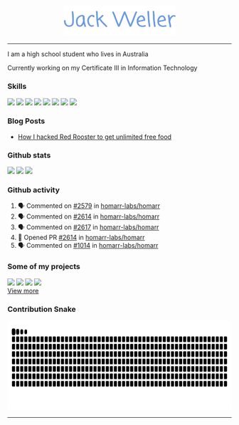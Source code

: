 <p align="center">
    <a href="https://www.jackweller.me/">
        <img src="title.png" width="50%" alt="Jack Weller"></a>
    </a>
</p>

---

I am a high school student who lives in Australia

Currently working on my Certificate III in Information Technology


### Skills

<img src="https://cdn.jsdelivr.net/gh/devicons/devicon@latest/icons/react/react-original.svg" width="10%"></a>
<img src="https://cdn.jsdelivr.net/gh/devicons/devicon@latest/icons/nodejs/nodejs-original.svg" width="10%"></a>
<img src="https://cdn.jsdelivr.net/gh/devicons/devicon@latest/icons/firebase/firebase-original.svg" width="10%"></a>
<img src="https://cdn.jsdelivr.net/gh/devicons/devicon@latest/icons/typescript/typescript-original.svg" width="10%"></a>
<img src="https://cdn.jsdelivr.net/gh/devicons/devicon@latest/icons/vscode/vscode-original.svg" width="10%"></a>
<img src="https://cdn.jsdelivr.net/gh/devicons/devicon@latest/icons/git/git-original.svg" width="10%"></a>
<img src="https://cdn.jsdelivr.net/gh/devicons/devicon@latest/icons/docker/docker-plain.svg" width="10%"></a>
<img src="https://cdn.jsdelivr.net/gh/devicons/devicon@latest/icons/ubuntu/ubuntu-original.svg" width="10%"></a>

    
### Blog Posts

<!-- BLOG-POST-LIST:START -->
- [How I hacked Red Rooster to get unlimited free food](https://www.jackweller.me/blog/redrooster/)
<!-- BLOG-POST-LIST:END -->


### Github stats

<img height=200 src="https://github-readme-stats.vercel.app/api?username=jackwellerreal&show_icons=true&hide_border=True&title_color=699ce2&text_color=f1f2f4&icon_color=699ce2&bg_color=0d131c"> <img height=200 src="https://github-readme-stats.vercel.app/api/top-langs/?username=jackwellerreal&layout=donut&show_icons=true&hide_border=True&title_color=699ce2&text_color=f1f2f4&icon_color=699ce2&bg_color=0d131c"> <img height=200 src="https://github-readme-stats.vercel.app/api/wakatime?username=jackwellerreal&show_icons=true&hide_border=True&title_color=699ce2&text_color=f1f2f4&icon_color=699ce2&bg_color=0d131c">


### Github activity

<!--START_SECTION:activity-->
1. 🗣 Commented on [#2579](https://github.com/homarr-labs/homarr/pull/2579#issuecomment-2731899511) in [homarr-labs/homarr](https://github.com/homarr-labs/homarr)
2. 🗣 Commented on [#2614](https://github.com/homarr-labs/homarr/pull/2614#issuecomment-2728277464) in [homarr-labs/homarr](https://github.com/homarr-labs/homarr)
3. 🗣 Commented on [#2617](https://github.com/homarr-labs/homarr/issues/2617#issuecomment-2727168261) in [homarr-labs/homarr](https://github.com/homarr-labs/homarr)
4. 💪 Opened PR [#2614](https://github.com/homarr-labs/homarr/pull/2614) in [homarr-labs/homarr](https://github.com/homarr-labs/homarr)
5. 🗣 Commented on [#1014](https://github.com/homarr-labs/homarr/issues/1014#issuecomment-2720906264) in [homarr-labs/homarr](https://github.com/homarr-labs/homarr)
<!--END_SECTION:activity-->

    
### Some of my projects

<a href="https://github.com/What-Question-Mark/chat"><img src="https://github-readme-stats.vercel.app/api/pin/?username=jackwellerreal&repo=chat&show_icons=true&hide_border=True&title_color=699ce2&text_color=f1f2f4&icon_color=699ce2&bg_color=0d131c"></a>
<a href="https://github.com/What-Question-Mark/campusroute"><img src="https://github-readme-stats.vercel.app/api/pin/?username=jackwellerreal&repo=campusroute&show_icons=true&hide_border=True&title_color=699ce2&text_color=f1f2f4&icon_color=699ce2&bg_color=0d131c"></a>
<a href="https://github.com/What-Question-Mark/konnect"><img src="https://github-readme-stats.vercel.app/api/pin/?username=jackwellerreal&repo=konnect&show_icons=true&hide_border=True&title_color=699ce2&text_color=f1f2f4&icon_color=699ce2&bg_color=0d131c"></a>
<a href="https://github.com/What-Question-Mark/nodejs-maze"><img src="https://github-readme-stats.vercel.app/api/pin/?username=jackwellerreal&repo=nodejs-maze&show_icons=true&hide_border=True&title_color=699ce2&text_color=f1f2f4&icon_color=699ce2&bg_color=0d131c"></a><br>
<a href="https://github.com/jackwellerreal?tab=repositories">View more</a>


### Contribution Snake

<img height=200 src="https://github.com/jackwellerreal/jackwellerreal/blob/output/snake-dark.svg">

---
